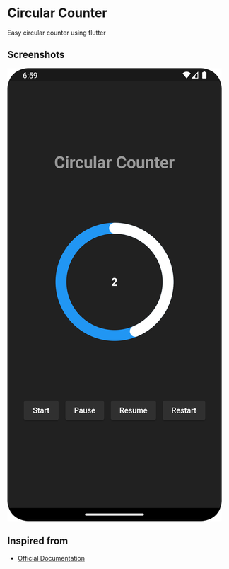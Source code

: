 # Circular Counter

Easy circular counter using flutter

## Screenshots

![My Image](/assets/screenshot.png)

## Inspired from 

- [Official Documentation](https://pub.dev/packages/circular_countdown_timer)
